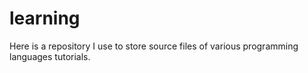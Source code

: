 # learning

Here is a repository I use to store source files of various programming languages tutorials.
